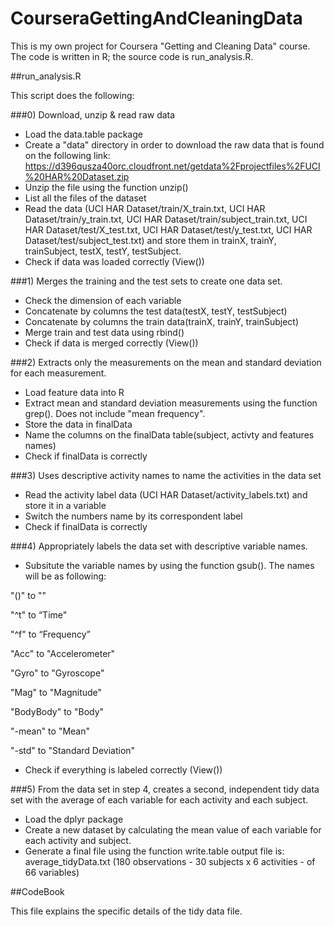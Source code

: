 # CourseraGettingAndCleaningData

This is my own project for Coursera "Getting and Cleaning Data" course. The code is written in R; the source code is run_analysis.R.

##run_analysis.R

This script does the following:

###0) Download, unzip & read raw data

  - Load the data.table package
  - Create a "data" directory in order to download the raw data that is found on the following link: https://d396qusza40orc.cloudfront.net/getdata%2Fprojectfiles%2FUCI%20HAR%20Dataset.zip
  - Unzip the file using the function unzip()
  - List all the files of the dataset
  - Read the data (UCI HAR Dataset/train/X_train.txt, UCI HAR Dataset/train/y_train.txt, UCI HAR Dataset/train/subject_train.txt, UCI HAR Dataset/test/X_test.txt, UCI HAR Dataset/test/y_test.txt, UCI HAR Dataset/test/subject_test.txt) and store them in trainX, trainY, trainSubject, testX, testY, testSubject.
  - Check if data was loaded correctly (View())

###1) Merges the training and the test sets to create one data set.

  - Check the dimension of each variable
  - Concatenate by columns the test data(testX, testY, testSubject)
  - Concatenate by columns the train data(trainX, trainY, trainSubject)
  - Merge train and test data using rbind()
  - Check if data is merged correctly (View())

###2) Extracts only the measurements on the mean and standard deviation for each measurement.

  - Load feature data into R
  - Extract mean and standard deviation measurements using the function grep(). Does not include "mean frequency".
  - Store the data in finalData
  - Name the columns on the finalData table(subject, activty and features names)
  - Check if finalData is correctly

###3) Uses descriptive activity names to name the activities in the data set

  - Read the activity label data (UCI HAR Dataset/activity_labels.txt) and store it in a variable
  - Switch the numbers name by its correspondent label
  - Check if finalData is correctly

###4) Appropriately labels the data set with descriptive variable names.

  - Subsitute the variable names by using the function gsub(). The names will be as following:
  
  "\()" to ""

  "^t" to “Time"
  
  "^f" to “Frequency”
  
  "Acc" to "Accelerometer"
  
  "Gyro" to "Gyroscope"
  
  "Mag" to "Magnitude"
  
  "BodyBody" to "Body"
  
  "-mean" to "Mean"
  
  "-std" to "Standard Deviation"
  
  - Check if everything is labeled correctly (View())

###5) From the data set in step 4, creates a second, independent tidy data set with the average of each variable for each activity and each subject.

  - Load the dplyr package
  - Create a new dataset by calculating the mean value of each variable for each activity and subject.
  - Generate a final file using the function write.table
output file is: average_tidyData.txt (180 observations - 30 subjects x 6 activities - of 66 variables)

##CodeBook

This file explains the specific details of the tidy data file.
